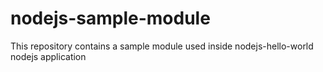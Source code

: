 # nodejs-sample-module
This repository contains a sample module used inside nodejs-hello-world nodejs application
